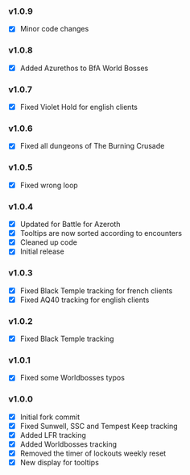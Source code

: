 ### v1.0.9
- [x] Minor code changes

### v1.0.8
- [x] Added Azurethos to BfA World Bosses

### v1.0.7
- [x] Fixed Violet Hold for english clients

### v1.0.6
- [x] Fixed all dungeons of The Burning Crusade

### v1.0.5
- [x] Fixed wrong loop

### v1.0.4
- [x] Updated for Battle for Azeroth
- [x] Tooltips are now sorted according to encounters
- [x] Cleaned up code
- [x] Initial release

### v1.0.3
- [x] Fixed Black Temple tracking for french clients
- [x] Fixed AQ40 tracking for english clients

### v1.0.2
- [x] Fixed Black Temple tracking

### v1.0.1
- [x] Fixed some Worldbosses typos

### v1.0.0
- [x] Initial fork commit
- [x] Fixed Sunwell, SSC and Tempest Keep tracking
- [x] Added LFR tracking
- [x] Added Worldbosses tracking
- [x] Removed the timer of lockouts weekly reset
- [x] New display for tooltips
